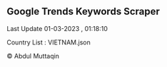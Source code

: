 

## Google Trends Keywords Scraper 
 
Last Update 01-03-2023 , 01:18:10

Country List :
VIETNAM.json



© Abdul Muttaqin 
